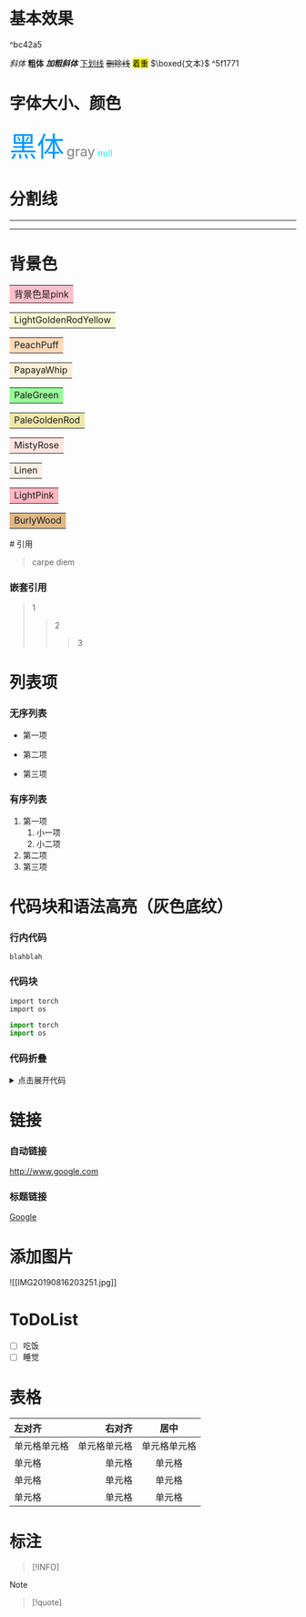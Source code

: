 # 基本效果

^bc42a5

*斜体*
**粗体**
***加粗斜体***
<u>下划线</u>
~~删除线~~
<mark>着重</mark>
$\boxed{文本}$ ^5f1771
# 字体大小、颜色
<font color=#0099ff size=12 face="黑体">黑体</font>
<font color=gray size=5>gray</font>
<font color=#00ffff size=3>null</font>
# 分割线
---
***
# 背景色
<table><td bgcolor=pink> 
背景色是pink </table>

<table><td bgcolor=LightGoldenRodYellow> 
LightGoldenRodYellow </table>

<table><td bgcolor=PeachPuff> 
PeachPuff </table>

<table><td bgcolor=PapayaWhip> 
PapayaWhip </table>

<table><td bgcolor=PaleGreen> 
PaleGreen </table>

<table><td bgcolor=PaleGoldenRod> 
PaleGoldenRod </table>

<table><td bgcolor=MistyRose> 
MistyRose </table>

<table><td bgcolor=Linen> 
Linen </table>

<table><td bgcolor=LightPink> 
LightPink </table>

<table><td bgcolor=BurlyWood> 
BurlyWood </table>
# 引用

> carpe diem
### 嵌套引用

> 1
> > 2
> > > 3

# 列表项
### 无序列表

+ 第一项
- 第二项
* 第三项
### 有序列表
1. 第一项
    1. 小一项
    2. 小二项
2. 第二项
3. 第三项

# 代码块和语法高亮（灰色底纹）
### 行内代码
`blahblah`
### 代码块
```
import torch
import os
```
```python
import torch
import os
```
### 代码折叠
<details>
    <summary>点击展开代码</summary>
    <pre><code>
    #include<stdio.h>
    int main(int argc, char **argv)
    {
        printf("hello world\n");
        return 0;
    }
    </code></pre>
    </details>

# 链接
### 自动链接
<http://www.google.com>
### 标题链接
[Google](http://www.google.com)

# 添加图片
![[IMG20190816203251.jpg]]

# ToDoList
- [ ] 吃饭
- [ ] 睡觉

# 表格
| 左对齐 | 右对齐 | 居中 |
| :-----| ----: | :----:|
| 单元格单元格 | 单元格单元格 | 单元格单元格 |
| 单元格 | 单元格 | 单元格 |
| 单元格 | 单元格 | 单元格 |
| 单元格 | 单元格 | 单元格 |

# 标注
>[!INFO]

>[!note]

>[!quote]